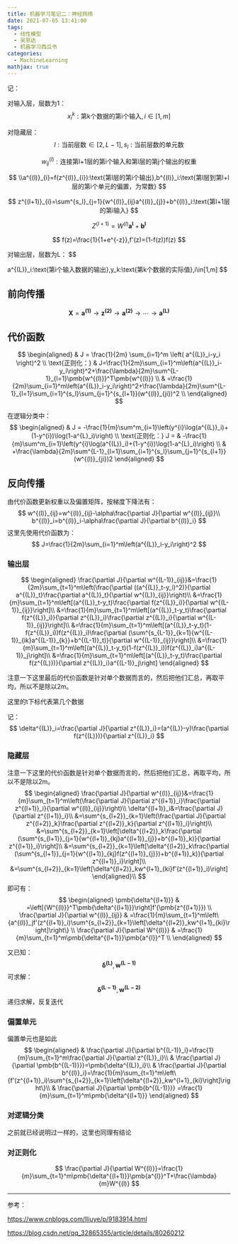 ```yaml
---
title: 机器学习笔记二：神经网络
date: 2021-07-05 13:41:00
tags:
  - 线性模型
  - 吴恩达
  - 机器学习西瓜书
categories:
  - MachineLearning
mathjax: true
---
```




记：

对输入层，层数为1：
$$
x^{k}_i:\text{第k个数据的第i个输入},i\in[1,m]
$$

对隐藏层：
$$
l:\text{当前层数}\in[2,L-1],s_l:\text{当前层数的单元数}
$$

$$
w^{(l)}_{ij}:\text{连接第l+1层的第i个输入和第l层的第j个输出的权重}
$$

$$
\\a^{(l)}_{i}=f(z^{(l)}_{i}):\text{第l层的第i个输出},b^{(l)}_i:\text{第l层到第l+l层的第i个单元的偏置，为常数}
$$

$$
z^{(l+1)}_{i}=\sum^{s_l}_{j=1}{w^{(l)}_{ij}a^{(l)}_{j}}+b^{(l)}_i:\text{第l+1层的第i输入}
$$

$$
Z^{(l+1)}={W^{(l)}}\pmb{a^{l}}+\pmb{b^{l}}
$$

$$
f(z)=\frac{1}{1+e^{-z}},f'(z)=(1-f(z))f(z)
$$

对输出层，层数为L：
$$

a^{(L)}_i:\text{第i个输入数据的输出},y_k:\text{第k个数据的实际值},i\in[1,m]
$$

<!-- more -->

## 前向传播

$$
\pmb{X}=\pmb{a^{(1)}}\to\pmb{z^{(2)}}\to\pmb{a^{(2)}}\to\cdots\to\pmb{a^{(L)}}
$$

## 代价函数

$$
\begin{aligned}
	& J = \frac{1}{2m} \sum_{i=1}^m \left( a^{(L)}_i-y_i \right)^2 \\
	\text{正则化：} & J=\frac{1}{2m}\sum_{i=1}^m\left(a^{(L)}_i-y_i\right)^2+\frac{\lambda}{2m}\sum^{L-1}_{l=1}\pmb{w^{(l)}}^T\pmb{w^{(l)}} \\
	& =\frac{1}{2m}\sum_{i=1}^m\left(a^{(L)}_i-y_i\right)^2+\frac{\lambda}{2m}\sum^{L-1}_{l=1}\sum_{i=1}^{s_l}\sum_{j=1}^{s_{l+1}}(w^{(l)}_{ji})^2 \\
\end{aligned}
$$

在逻辑分类中：
$$
\begin{aligned}
	& J = -\frac{1}{m}\sum^m_{i=1}\left(y^{i}\log(a^{(L)}_i)+(1-y^{i})\log(1-a^{L}_i)\right) \\
	\text{正则化：} J = & -\frac{1}{m}\sum^m_{i=1}\left(y^{i}\log(a^{(L)}_i)+(1-y^{i})\log(1-a^{L}_i)\right) \\
	& +\frac{\lambda}{2m}\sum^{L-1}_{l=1}\sum_{i=1}^{s_l}\sum_{j=1}^{s_{l+1}}(w^{(l)}_{ji})2
\end{aligned}
$$

## 反向传播

由代价函数更新权重以及偏置矩阵，按梯度下降法有：
$$
w^{(l)}_{ij}=w^{(l)}_{ij}-\alpha\frac{\partial J}{\partial w^{(l)}_{ij}}\\
b^{(l)}_i=b^{(l)}_i-\alpha\frac{\partial J}{\partial b^{(l)}_i}
$$
这里先使用代价函数为：
$$
J=\frac{1}{2m}\sum_{i=1}^m\left(a^{(L)}_i-y_i\right)^2
$$

### 输出层

$$
\begin{aligned}
\frac{\partial J}{\partial w^{(L-1)}_{ij}}&=\frac{1}{2m}\sum_{t=1}^m\left(\frac{\partial ((a^{(L)}_t-y_i)^2)}{\partial a^{(L)}_t}\frac{\partial a^{(L)}_t}{\partial w^{(L)}_{ij}}\right)\\
&=\frac{1}{m}\sum_{t=1}^m\left[(a^{(L)}_t-y_t)\frac{\partial f(z^{(L)}_i)}{\partial w^{(L-1)}_{ij}}\right]\\
&=\frac{1}{m}\sum_{t=1}^m\left[(a^{(L)}_t-y_t)\frac{\partial f(z^{(L)}_i)}{\partial z^{(L)}_i}\frac{\partial z^{(L)}_i}{\partial w^{(L-1)}_{ij}}\right]\\
&=\frac{1}{m}\sum_{t=1}^m\left[(a^{(L)}_t-y_t)(1-f(z^{(L)}_i))f(z^{(L)}_i)\frac{\partial (\sum^{s_{L-1}}_{k=1}{w^{(L-1)}_{ik}a^{(L-1)}_{k}}+b^{(L-1)}_t)}{\partial w^{(L-1)}_{ij}}\right]\\
&=\frac{1}{m}\sum_{t=1}^m\left[(a^{(L)}_t-y_t)(1-f(z^{(L)}_i))f(z^{(L)}_i)a^{(L-1)}_j\right]\\
&=\frac{1}{m}\sum_{t=1}^m\left[(a^{(L)}_t-y_t)\frac{\partial f(z^{(L)})}{\partial z^{(L)}_i}a^{(L-1)}_j\right]
\end{aligned}
$$

注意一下这里最后的代价函数是针对单个数据而言的，然后把他们汇总，再取平均，所以不是除以2m。

这里的t下标代表第几个数据

记：
$$
\delta^{(L)}_i=\frac{\partial J}{\partial z^{(L)}_i}=(a^{(L)}-y)\frac{\partial f(z^{(L)})}{\partial z^{(L)}_i}
$$

### 隐藏层

注意一下这里的代价函数是针对单个数据而言的，然后把他们汇总，再取平均，所以不是除以2m。
$$
\begin{aligned}
\frac{\partial J}{\partial w^{(l)}_{ij}}&=\frac{1}{m}\sum_{t=1}^m\left(\frac{\partial J}{\partial z^{(l+1)}_i}\frac{\partial z^{(l+1)}_i}{\partial w^{(l)}_{ij}}\right)\\
\delta^{(l+1)}_i&=\frac{\partial J}{\partial z^{(l+1)}_i}\\
&=\sum^{s_{l+2}}_{k=1}\left(\frac{\partial J}{\partial z^{(l+2)}_k}\frac{\partial z^{(l+2)}_k}{\partial z^{(l+1)}_i}\right)\\
&=\sum^{s_{l+2}}_{k=1}\left[\delta^{(l+2)}_k\frac{\partial (\sum^{s_{l+1}}_{j=1}{w^{(l+1)}_{kj}a^{(l+1)}_{j}}+b^{(l+1)}_k)}{\partial z^{(l+1)}_i}\right]\\
&=\sum^{s_{l+2}}_{k=1}\left[\delta^{(l+2)}_k\frac{\partial (\sum^{s_{l+1}}_{j=1}{w^{(l+1)}_{kj}f(z^{(l+1)}_{j}})+b^{(l+1)}_k)}{\partial z^{(l+1)}_i}\right]\\
&=\sum^{s_{l+2}}_{k=1}\left[\delta^{(l+2)}_kw^{l+1}_{ki}f'(z^{(l+1)}_i)\right]
\end{aligned}\\
$$
即可有：
$$
\begin{aligned}
\pmb{\delta^{(l+1)}} & =\left[{W^{(l)}}^T\pmb{\delta^{(l+1)}}\right]f'(\pmb{z^{(l+1)}}) \\
\frac{\partial J}{\partial w^{(l)}_{ij}} & =\frac{1}{m}\sum_{t=1}^m\left\{a^{(l)}_jf'(z^{(l+1)}_i)\sum^{s_{l+2}}_{k=1}\left[\delta^{(l+2)}_kw^{l+1}_{ki}\right]\right\} \\
\frac{\partial J}{\partial W^{(l)}} & =\frac{1}{m}\sum_{t=1}^m\pmb{\delta^{(l+1)}}\pmb{a^{l}}^T \\
\end{aligned}
$$


又已知：
$$
\pmb{\delta^{(L)}},\pmb{w^{(L-1)}}
$$
可求解：
$$
\pmb{\delta^{(L-1)}},\pmb{w^{(L-2)}}
$$
递归求解，反复迭代

### 偏置单元

偏置单元也是如此
$$
\begin{aligned}
	& \frac{\partial J}{\partial b^{(L-1)}_i}=\frac{1}{m}\sum_{t=1}^m\frac{\partial J}{\partial z^{(L)}_i}\\
	& \frac{\partial J}{\partial \pmb{b^{(L-1)}}}=\pmb{\delta^{(L)}_i}\\
	& \frac{\partial J}{\partial b^{(l)}_i}=\frac{1}{m}\sum_{t=1}^m\left\{f'(z^{(l+1)}_i)\sum^{s_{l+2}}_{k=1}\left[\delta^{(l+2)}_kw^{l+1}_{ki}\right]\right\}\\
	& \frac{\partial J}{\partial \pmb{b^{(L-1)}}} =\frac{1}{m}\sum_{t=1}^m\pmb{\delta^{(l+1)}}
\end{aligned}
$$

### 对逻辑分类

之前就已经说明过一样的，这里也同理有结论

### 对正则化

$$
\frac{\partial J}{\partial W^{(l)}}=\frac{1}{m}\sum_{t=1}^m\pmb{\delta^{(l+1)}}\pmb{a^{l}}^T+\frac{\lambda}{m}W^{(l)}
$$

---

参考：

<https://www.cnblogs.com/lliuye/p/9183914.html>

<https://blog.csdn.net/qq_32865355/article/details/80260212>
